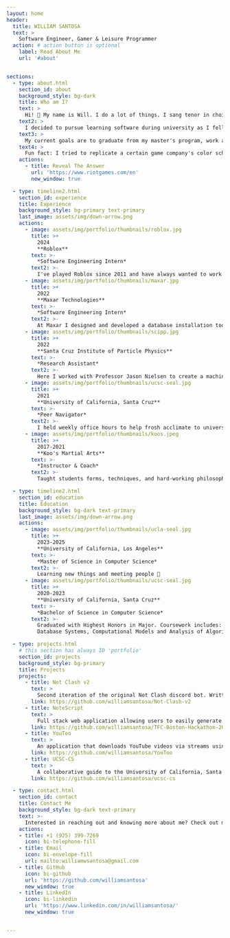 ```yaml
---
layout: home
header:
  title: WILLIAM SANTOSA
  text: >
    Software Engineer, Gamer & Leisure Programmer
  action: # action button is optional
    label: Read About Me
    url: '#about'


sections:
  - type: about.html
    section_id: about
    background_style: bg-dark
    title: Who am I?
    text: >
      Hi! 👋 My name is Will. I do a lot of things. I sang tenor in choir, practiced taekwondo and kung fu, played video games, wrote stories, dreamt of goofy things, and much more. 
    text2: >
      I decided to pursue learning software during university as I fell in love with solving problems and continuously learning new things. That, coupled with my lifelong vision of inspiring and making people happy through my work, has led me to wanting to master my craft.
    text3: >
      My current goals are to graduate from my master's program, work as a software engineer at a game company, and to build something(s) that entices me to wake up in morning.
    text4: >
      Fun fact: I tried to replicate a certain game company's color scheme and design on my website. Can you guess what who it is? 👊
    actions:
      - title: Reveal The Answer
        url: 'https://www.riotgames.com/en'
        new_window: true

  - type: timeline2.html
    section_id: experience
    title: Experience
    background_style: bg-primary text-primary
    last_image: assets/img/down-arrow.png
    actions:
      - image: assets/img/portfolio/thumbnails/roblox.jpg
        title: >+
          2024
          **Roblox**
        text: >-
          *Software Engineering Intern*
        text2: >-
          I've played Roblox since 2011 and have always wanted to work with them! Excited for this upcoming summer! ٩(^ᗜ^ )و
      - image: assets/img/portfolio/thumbnails/maxar.jpg
        title: >+
          2022
          **Maxar Technologies**
        text: >-
          *Software Engineering Intern*
        text2: >-
          At Maxar I designed and developed a database installation tool for the new Intelsat satellites launched by SpaceX. 🚀 I automated and optimized weekly database installations of telemetry data and learned about CI/CD, Agile, pull requests, code reviews, and unit/manual testing.
      - image: assets/img/portfolio/thumbnails/scipp.jpg
        title: >+
          2022
          **Santa Cruz Institute of Particle Physics**
        text: >-
          *Research Assistant*
        text2: >-
          Here I worked with Professor Jason Nielsen to create a machine learning program with neural networks that identifies factors correlating to the formation of the Higgs Boson with an approximately 80% validation accuracy from sample size of 200,000+ events.
      - image: assets/img/portfolio/thumbnails/ucsc-seal.jpg
        title: >+
          2021
          **University of California, Santa Cruz**
        text: >-
          *Peer Navigator*
        text2: >-
          I held weekly office hours to help frosh acclimate to university and homework. Graded and gave feedback to 50+ students from pool of 200+ weekly. Planned and supervised university affiliated events.
      - image: assets/img/portfolio/thumbnails/koos.jpeg
        title: >+
          2017-2021
          **Koo's Martial Arts**
        text: >-
          *Instructor & Coach*
        text2: >-
          Taught students forms, techniques, and hard-working philosophy of Taekwondo. 🥋 Supervised and coached students at tournaments and events.

  - type: timeline2.html
    section_id: education
    title: Education
    background_style: bg-dark text-primary
    last_image: assets/img/down-arrow.png
    actions:
      - image: assets/img/portfolio/thumbnails/ucla-seal.jpg
        title: >+
          2023-2025
          **University of California, Los Angeles**
        text: >-
          *Master of Science in Computer Science*
        text2: >-
          Learning new things and meeting people 🙂
      - image: assets/img/portfolio/thumbnails/ucsc-seal.jpg
        title: >+
          2020-2023
          **University of California, Santa Cruz**
        text: >-
          *Bachelor of Science in Computer Science*
        text2: >-
          Graduated with Highest Honors in Major. Coursework includes: 
          Database Systems, Computational Models and Analysis of Algorithms, Principles of Computer System Design, Computer Architecture, and Computer Graphics.

  - type: projects.html
    # this section has always ID 'portfolio'
    section_id: projects
    background_style: bg-primary
    title: Projects
    projects:
      - title: Not Clash v2
        text: >
          Second iteration of the original Not Clash discord bot. Written in JavaScript and utilizes Node.js, discord.js, and SQLite. Facilitates League of Legends matches and stores player and match information in SQLite database.
        link: https://github.com/williamsantosa/Not-Clash-v2
      - title: NoteScript
        text: >
          Full stack web application allowing users to easily generate notes for transcripts. Created for the Civic Tech Hackathon hosted by Tech For Change at Boston University, Feb 25 - 26, 2023.
        link: https://github.com/williamsantosa/TFC-Boston-Hackathon-2023
      - title: YouToo
        text: >
          An application that downloads YouTube videos via streams using an easy-to-use and intuitive graphical user interface.
        link: https://github.com/williamsantosa/YouToo
      - title: UCSC-CS
        text: >
          A collaborative guide to the University of California, Santa Cruz's Computer Science majors.
        link: https://github.com/williamsantosa/ucsc-cs

  - type: contact.html
    section_id: contact
    title: Contact Me
    background_style: bg-dark text-primary
    text: >-
      Interested in reaching out and knowing more about me? Check out my socials below!
    actions:
    - title: +1 (925) 399-7269
      icon: bi-telephone-fill
    - title: Email
      icon: bi-envelope-fill
      url: mailto:williamwsantosa@gmail.com
    - title: GitHub
      icon: bi-github
      url: 'https://github.com/williamsantosa'
      new_window: true
    - title: LinkedIn
      icon: bi-linkedin
      url: 'https://www.linkedin.com/in/williamsantosa/'
      new_window: true


---
```

